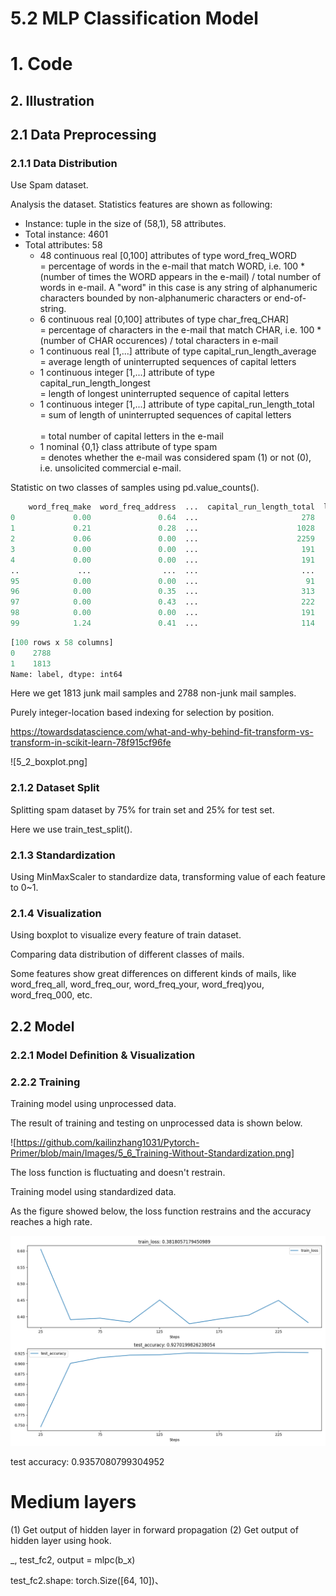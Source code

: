 # 5.2 MLP Classification Model

# 1. Code

## 2. Illustration

## 2.1 Data Preprocessing

### 2.1.1 Data Distribution

Use Spam dataset.

Analysis the dataset. Statistics features are shown as following:

- Instance: tuple in the size of (58,1), 58 attributes.
- Total instance: 4601
- Total attributes: 58
  - 48 continuous real [0,100] attributes of type word_freq_WORD 
    <br>= percentage of words in the e-mail that match WORD, i.e. 100 * (number of times the WORD appears in the e-mail) / total number of words in e-mail. A "word" in this case is any string of alphanumeric characters bounded by non-alphanumeric characters or end-of-string.
  - 6 continuous real [0,100] attributes of type char_freq_CHAR] 
    <br>= percentage of characters in the e-mail that match CHAR, i.e. 100 * (number of CHAR occurences) / total characters in e-mail
  - 1 continuous real [1,...] attribute of type capital_run_length_average 
    <br>= average length of uninterrupted sequences of capital letters
  - 1 continuous integer [1,...] attribute of type capital_run_length_longest 
    <br>= length of longest uninterrupted sequence of capital letters 
  - 1 continuous integer [1,...] attribute of type capital_run_length_total 
    <br>= sum of length of uninterrupted sequences of capital letters  
    <br>= total number of capital letters in the e-mail 
  - 1 nominal {0,1} class attribute of type spam 
    <br>= denotes whether the e-mail was considered spam (1) or not (0), i.e. unsolicited commercial e-mail.
  

Statistic on two classes of samples using pd.value_counts().

```python
    word_freq_make  word_freq_address  ...  capital_run_length_total  label
0             0.00               0.64  ...                       278      1
1             0.21               0.28  ...                      1028      1
2             0.06               0.00  ...                      2259      1
3             0.00               0.00  ...                       191      1
4             0.00               0.00  ...                       191      1
..             ...                ...  ...                       ...    ...
95            0.00               0.00  ...                        91      1
96            0.00               0.35  ...                       313      1
97            0.00               0.43  ...                       222      1
98            0.00               0.00  ...                       191      1
99            1.24               0.41  ...                       114      1
```

```python
[100 rows x 58 columns]
0    2788
1    1813
Name: label, dtype: int64
```

Here we get 1813 junk mail samples and 2788 non-junk mail samples.


Purely integer-location based indexing for selection by position.

https://towardsdatascience.com/what-and-why-behind-fit-transform-vs-transform-in-scikit-learn-78f915cf96fe

![5_2_boxplot.png]


### 2.1.2 Dataset Split

Splitting spam dataset by 75% for train set and 25% for test set.

Here we use train_test_split().

### 2.1.3 Standardization

Using MinMaxScaler to standardize data, transforming value of each feature to 0~1.

### 2.1.4 Visualization

Using boxplot to visualize every feature of train dataset.

Comparing data distribution of different classes of mails.

Some features show great differences on different kinds of mails, 
like word_freq_all, word_freq_our, word_freq_your, word_freq)you, word_freq_000, etc.

## 2.2 Model


### 2.2.1 Model Definition & Visualization


### 2.2.2 Training

Training model using unprocessed data.

The result of training and testing on unprocessed data is shown below.

![https://github.com/kailinzhang1031/Pytorch-Primer/blob/main/Images/5_6_Training-Without-Standardization.png]

The loss function is fluctuating and doesn't restrain.

Training model using standardized data.

As the figure showed below, the loss function restrains and the accuracy
reaches a high rate.

![image](Images/5_7_Training-With-Standardization.png)

test accuracy:  0.9357080799304952


# Medium layers

(1) Get output of hidden layer in forward propagation
(2) Get output of hidden layer using hook.

_, test_fc2, output = mlpc(b_x)

test_fc2.shape:  torch.Size([64, 10])、




